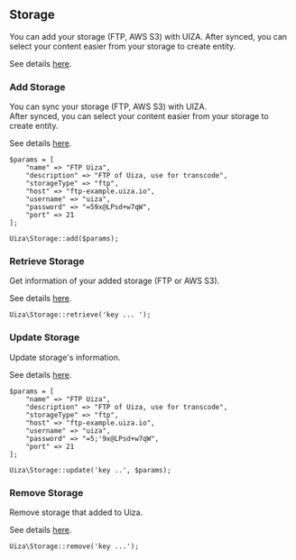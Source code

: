 ## Storage
You can add your storage (FTP, AWS S3) with UIZA.
After synced, you can select your content easier from your storage to create entity.

See details [here](https://docs.uiza.io/#storage).

### Add Storage
You can sync your storage (FTP, AWS S3) with UIZA.\
After synced, you can select your content easier from your storage to create entity.

See details [here](https://docs.uiza.io/#add-a-storage).

````
$params = [
    "name" => "FTP Uiza",
    "description" => "FTP of Uiza, use for transcode",
    "storageType" => "ftp",
    "host" => "ftp-example.uiza.io",
    "username" => "uiza",
    "password" => "=59x@LPsd+w7qW",
    "port" => 21
];

Uiza\Storage::add($params);
````

### Retrieve Storage
Get information of your added storage (FTP or AWS S3).

See details [here](https://docs.uiza.io/#retrieve-a-storage).

````
Uiza\Storage::retrieve('key ... ');
````

### Update Storage
Update storage's information.

See details [here](https://docs.uiza.io/#update-storage).

````
$params = [
    "name" => "FTP Uiza",
    "description" => "FTP of Uiza, use for transcode",
    "storageType" => "ftp",
    "host" => "ftp-example.uiza.io",
    "username" => "uiza",
    "password" => "=5;'9x@LPsd+w7qW",
    "port" => 21
];

Uiza\Storage::update('key ..', $params);
````

### Remove Storage
Remove storage that added to Uiza.

See details [here](https://docs.uiza.io/#remove-storage).

````
Uiza\Storage::remove('key ...');
````
